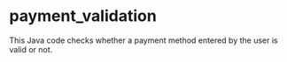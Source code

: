 # payment_validation
This Java code checks whether a payment method entered by the user is valid or not.

